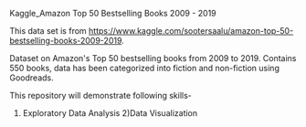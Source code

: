 Kaggle_Amazon Top 50 Bestselling Books 2009 - 2019

This data set is from https://www.kaggle.com/sootersaalu/amazon-top-50-bestselling-books-2009-2019.

Dataset on Amazon's Top 50 bestselling books from 2009 to 2019. Contains 550 books, data has been categorized into fiction and non-fiction using Goodreads.

This repository will demonstrate following skills-
1) Exploratory Data Analysis
2)Data Visualization
